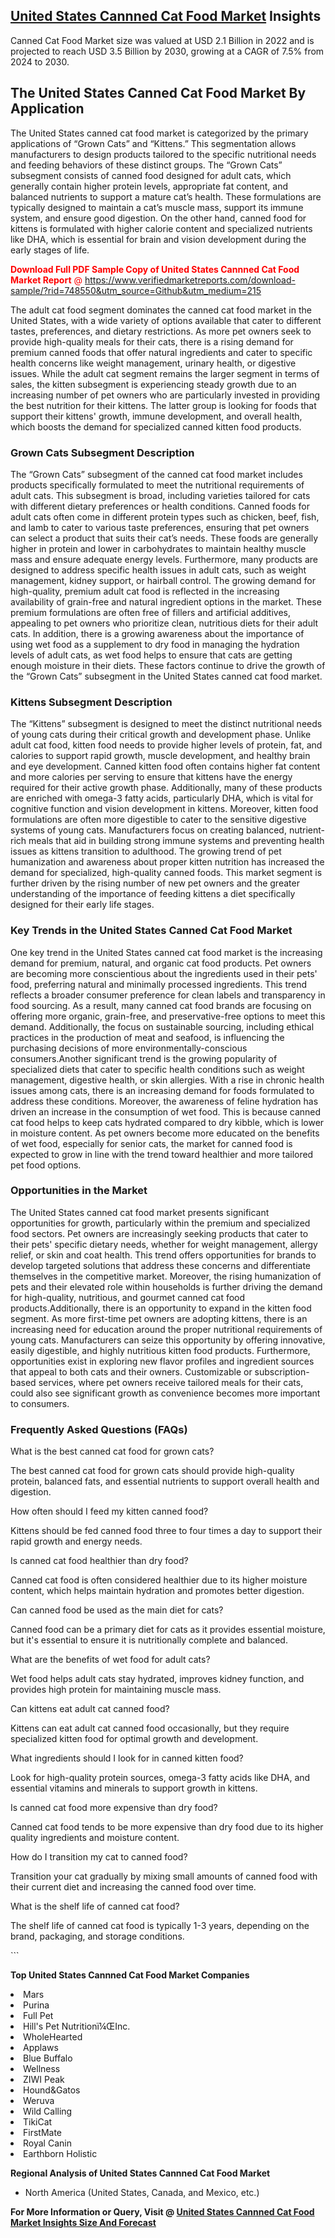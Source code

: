 <h2><a href="https://www.verifiedmarketreports.com/download-sample/?rid=748550&amp;utm_source=Github&amp;utm_medium=215" target="_blank">United States Cannned Cat Food Market</a> Insights</h2><p>Canned Cat Food Market size was valued at USD 2.1 Billion in 2022 and is projected to reach USD 3.5 Billion by 2030, growing at a CAGR of 7.5% from 2024 to 2030.</p><p><h2>The United States Canned Cat Food Market By Application</h2><p>The United States canned cat food market is categorized by the primary applications of “Grown Cats” and “Kittens.” This segmentation allows manufacturers to design products tailored to the specific nutritional needs and feeding behaviors of these distinct groups. The “Grown Cats” subsegment consists of canned food designed for adult cats, which generally contain higher protein levels, appropriate fat content, and balanced nutrients to support a mature cat’s health. These formulations are typically designed to maintain a cat’s muscle mass, support its immune system, and ensure good digestion. On the other hand, canned food for kittens is formulated with higher calorie content and specialized nutrients like DHA, which is essential for brain and vision development during the early stages of life. <p><span class=""><span style="color: #ff0000;"><strong>Download Full PDF Sample Copy of United States Cannned Cat Food Market Report</strong> @ </span><a href="https://www.verifiedmarketreports.com/download-sample/?rid=748550&amp;utm_source=Github&amp;utm_medium=215" target="_blank">https://www.verifiedmarketreports.com/download-sample/?rid=748550&amp;utm_source=Github&amp;utm_medium=215</a></span></p>The adult cat food segment dominates the canned cat food market in the United States, with a wide variety of options available that cater to different tastes, preferences, and dietary restrictions. As more pet owners seek to provide high-quality meals for their cats, there is a rising demand for premium canned foods that offer natural ingredients and cater to specific health concerns like weight management, urinary health, or digestive issues. While the adult cat segment remains the larger segment in terms of sales, the kitten subsegment is experiencing steady growth due to an increasing number of pet owners who are particularly invested in providing the best nutrition for their kittens. The latter group is looking for foods that support their kittens' growth, immune development, and overall health, which boosts the demand for specialized canned kitten food products.<h3>Grown Cats Subsegment Description</h3><p>The “Grown Cats” subsegment of the canned cat food market includes products specifically formulated to meet the nutritional requirements of adult cats. This subsegment is broad, including varieties tailored for cats with different dietary preferences or health conditions. Canned foods for adult cats often come in different protein types such as chicken, beef, fish, and lamb to cater to various taste preferences, ensuring that pet owners can select a product that suits their cat’s needs. These foods are generally higher in protein and lower in carbohydrates to maintain healthy muscle mass and ensure adequate energy levels. Furthermore, many products are designed to address specific health issues in adult cats, such as weight management, kidney support, or hairball control. The growing demand for high-quality, premium adult cat food is reflected in the increasing availability of grain-free and natural ingredient options in the market. These premium formulations are often free of fillers and artificial additives, appealing to pet owners who prioritize clean, nutritious diets for their adult cats. In addition, there is a growing awareness about the importance of using wet food as a supplement to dry food in managing the hydration levels of adult cats, as wet food helps to ensure that cats are getting enough moisture in their diets. These factors continue to drive the growth of the “Grown Cats” subsegment in the United States canned cat food market.<h3>Kittens Subsegment Description</h3><p>The “Kittens” subsegment is designed to meet the distinct nutritional needs of young cats during their critical growth and development phase. Unlike adult cat food, kitten food needs to provide higher levels of protein, fat, and calories to support rapid growth, muscle development, and healthy brain and eye development. Canned kitten food often contains higher fat content and more calories per serving to ensure that kittens have the energy required for their active growth phase. Additionally, many of these products are enriched with omega-3 fatty acids, particularly DHA, which is vital for cognitive function and vision development in kittens. Moreover, kitten food formulations are often more digestible to cater to the sensitive digestive systems of young cats. Manufacturers focus on creating balanced, nutrient-rich meals that aid in building strong immune systems and preventing health issues as kittens transition to adulthood. The growing trend of pet humanization and awareness about proper kitten nutrition has increased the demand for specialized, high-quality canned foods. This market segment is further driven by the rising number of new pet owners and the greater understanding of the importance of feeding kittens a diet specifically designed for their early life stages. <h3>Key Trends in the United States Canned Cat Food Market</h3><p>One key trend in the United States canned cat food market is the increasing demand for premium, natural, and organic cat food products. Pet owners are becoming more conscientious about the ingredients used in their pets' food, preferring natural and minimally processed ingredients. This trend reflects a broader consumer preference for clean labels and transparency in food sourcing. As a result, many canned cat food brands are focusing on offering more organic, grain-free, and preservative-free options to meet this demand. Additionally, the focus on sustainable sourcing, including ethical practices in the production of meat and seafood, is influencing the purchasing decisions of more environmentally-conscious consumers.Another significant trend is the growing popularity of specialized diets that cater to specific health conditions such as weight management, digestive health, or skin allergies. With a rise in chronic health issues among cats, there is an increasing demand for foods formulated to address these conditions. Moreover, the awareness of feline hydration has driven an increase in the consumption of wet food. This is because canned cat food helps to keep cats hydrated compared to dry kibble, which is lower in moisture content. As pet owners become more educated on the benefits of wet food, especially for senior cats, the market for canned food is expected to grow in line with the trend toward healthier and more tailored pet food options.<h3>Opportunities in the Market</h3><p>The United States canned cat food market presents significant opportunities for growth, particularly within the premium and specialized food sectors. Pet owners are increasingly seeking products that cater to their pets' specific dietary needs, whether for weight management, allergy relief, or skin and coat health. This trend offers opportunities for brands to develop targeted solutions that address these concerns and differentiate themselves in the competitive market. Moreover, the rising humanization of pets and their elevated role within households is further driving the demand for high-quality, nutritious, and gourmet canned cat food products.Additionally, there is an opportunity to expand in the kitten food segment. As more first-time pet owners are adopting kittens, there is an increasing need for education around the proper nutritional requirements of young cats. Manufacturers can seize this opportunity by offering innovative, easily digestible, and highly nutritious kitten food products. Furthermore, opportunities exist in exploring new flavor profiles and ingredient sources that appeal to both cats and their owners. Customizable or subscription-based services, where pet owners receive tailored meals for their cats, could also see significant growth as convenience becomes more important to consumers.<h3>Frequently Asked Questions (FAQs)</h3><p>What is the best canned cat food for grown cats?</p><p>The best canned cat food for grown cats should provide high-quality protein, balanced fats, and essential nutrients to support overall health and digestion.</p><p>How often should I feed my kitten canned food?</p><p>Kittens should be fed canned food three to four times a day to support their rapid growth and energy needs.</p><p>Is canned cat food healthier than dry food?</p><p>Canned cat food is often considered healthier due to its higher moisture content, which helps maintain hydration and promotes better digestion.</p><p>Can canned food be used as the main diet for cats?</p><p>Canned food can be a primary diet for cats as it provides essential moisture, but it's essential to ensure it is nutritionally complete and balanced.</p><p>What are the benefits of wet food for adult cats?</p><p>Wet food helps adult cats stay hydrated, improves kidney function, and provides high protein for maintaining muscle mass.</p><p>Can kittens eat adult cat canned food?</p><p>Kittens can eat adult cat canned food occasionally, but they require specialized kitten food for optimal growth and development.</p><p>What ingredients should I look for in canned kitten food?</p><p>Look for high-quality protein sources, omega-3 fatty acids like DHA, and essential vitamins and minerals to support growth in kittens.</p><p>Is canned cat food more expensive than dry food?</p><p>Canned cat food tends to be more expensive than dry food due to its higher quality ingredients and moisture content.</p><p>How do I transition my cat to canned food?</p><p>Transition your cat gradually by mixing small amounts of canned food with their current diet and increasing the canned food over time.</p><p>What is the shelf life of canned cat food?</p><p>The shelf life of canned cat food is typically 1-3 years, depending on the brand, packaging, and storage conditions.</p>```</p><p><strong>Top United States Cannned Cat Food Market Companies</strong></p><div data-test-id=""><p><li>Mars</li><li> Purina</li><li> Full Pet</li><li> Hill's Pet Nutritionï¼ŒInc.</li><li> WholeHearted</li><li> Applaws</li><li> Blue Buffalo</li><li> Wellness</li><li> ZIWI Peak</li><li> Hound&Gatos</li><li> Weruva</li><li> Wild Calling</li><li> TikiCat</li><li> FirstMate</li><li> Royal Canin</li><li> Earthborn Holistic</li></p><div><strong>Regional Analysis of&nbsp;United States Cannned Cat Food Market</strong></div><ul><li dir="ltr"><p dir="ltr">North America&nbsp;(United States, Canada, and Mexico, etc.)</p></li></ul><p><strong>For More Information or Query, Visit @&nbsp;</strong><strong><a href="https://www.verifiedmarketreports.com/product/cannned-cat-food-market/?utm_source=Github&amp;utm_medium=215" target="_blank">United States Cannned Cat Food Market Insights Size And Forecast</a></strong></p></div>
